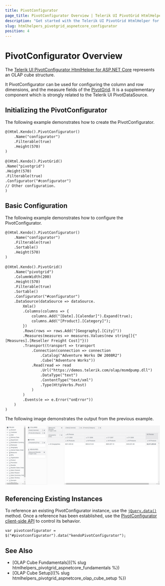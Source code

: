 ```yaml
---
title: PivotConfigurator
page_title: PivotConfigurator Overview | Telerik UI PivotGrid HtmlHelper for ASP.NET Core
description: "Get started with the Telerik UI PivotGrid HtmlHelper for ASP.NET Core and learn how to create and configure the Telerik UI PivotGrid Configurator."
slug: htmlhelpers_pivotgrid_aspnetcore_configurator
position: 4
---
```


# PivotConfigurator Overview

The [Telerik UI PivotConfigurator HtmlHelper for ASP.NET Core](/api/pivotconfigurator) represents an OLAP cube structure.

It PivotConfigurator can be used for configuring the column and row dimensions, and the measure fields of the [PivotGrid](https://demos.telerik.com/aspnet-core/pivotgrid/index). It is a supplementary component which is strongly related to the Telerik UI PivotDataSource.

## Initializing the PivotConfigurator

The following example demonstrates how to create the PivotConfigurator.

    @(Html.Kendo().PivotConfigurator()
        .Name("configurator")
        .Filterable(true)
        .Height(570)
    )

    @(Html.Kendo().PivotGrid()
    .Name("pivotgrid")
    .Height(570)
    .Filterable(true)
    .Configurator("#configurator")
    // Other configuration.
    )

## Basic Configuration

The following example demonstrates how to configure the PivotConfigurator.

    @(Html.Kendo().PivotConfigurator()
        .Name("configurator")
        .Filterable(true)
        .Sortable()
        .Height(570)
    )

    @(Html.Kendo().PivotGrid()
        .Name("pivotgrid")
        .ColumnWidth(200)
        .Height(570)
        .Filterable(true)
        .Sortable()
        .Configurator("#configurator")
        .DataSource(dataSource => dataSource.
            Xmla()
            .Columns(columns => {
                columns.Add("[Date].[Calendar]").Expand(true);
                columns.Add("[Product].[Category]");
            })
            .Rows(rows => rows.Add("[Geography].[City]"))
            .Measures(measures => measures.Values(new string[]{"[Measures].[Reseller Freight Cost]"}))
            .Transport(transport => transport
                .Connection(connection => connection
                    .Catalog("Adventure Works DW 2008R2")
                    .Cube("Adventure Works"))
                .Read(read => read
                    .Url("https://demos.telerik.com/olap/msmdpump.dll")
                    .DataType("text")
                    .ContentType("text/xml")
                    .Type(HttpVerbs.Post)
                )
            )
            .Events(e => e.Error("onError"))
        )
    )

The following image demonstrates the output from the previous example.

![Kendo UI PivotConfigurator](pivotconfigurator.png)

## Referencing Existing Instances

To reference an existing PivotConfigurator instance, use the [`jQuery.data()`](http://api.jquery.com/jQuery.data/) method. Once a reference has been established, use the [PivotConfigurator client-side API](/api/web/pivotconfigurator) to control its behavior.

    var pivotconfigurator = $("#pivotconfigurator").data("kendoPivotConfigurator");

## See Also

* [OLAP Cube Fundamentals]({% slug htmlhelpers_pivotgrid_aspnetcore_fundamentals %})
* [OLAP Cube Setup]({% slug htmlhelpers_pivotgrid_aspnetcore_olap_cube_setup %})
